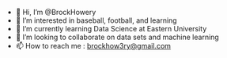- 👋 Hi, I’m @BrockHowery
- 👀 I’m interested in baseball, football, and learning 
- 🌱 I’m currently learning Data Science at Eastern University
- 💞️ I’m looking to collaborate on data sets and machine learning 
- 📫 How to reach me : brockhow3ry@gmail.com

<!---
BrockHowery/BrockHowery is a ✨ special ✨ repository because its `README.md` (this file) appears on your GitHub profile.
You can click the Preview link to take a look at your changes.
--->
